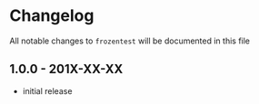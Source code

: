 # Changelog

All notable changes to `frozentest` will be documented in this file

## 1.0.0 - 201X-XX-XX

- initial release
